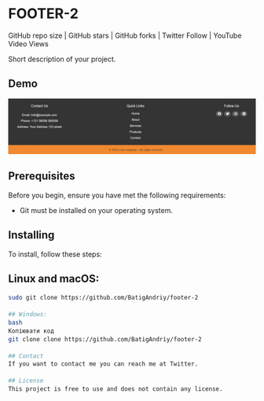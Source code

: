 # FOOTER-2

GitHub repo size | GitHub stars | GitHub forks | Twitter Follow | YouTube Video Views

Short description of your project.

## Demo
![-](footer_2.jpg)

## Prerequisites
Before you begin, ensure you have met the following requirements:
- Git must be installed on your operating system.

## Installing
To install, follow these steps:

## Linux and macOS:
```bash
sudo git clone https://github.com/BatigAndriy/footer-2

## Windows:
bash
Копіювати код
git clone clone https://github.com/BatigAndriy/footer-2

## Contact
If you want to contact me you can reach me at Twitter.

## License
This project is free to use and does not contain any license.


